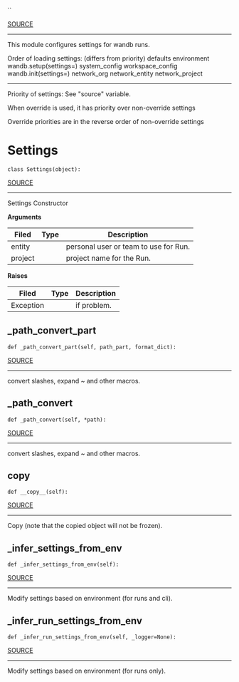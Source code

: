 

``

[SOURCE](https://github.com/wandb/client/tree/master/wandb/sdk/wandb_settings.py#L0-#L0)
****
    
This module configures settings for wandb runs.

Order of loading settings: (differs from priority)
defaults
environment
wandb.setup(settings=)
system_config
workspace_config
wandb.init(settings=)
network_org
network_entity
network_project

    
****
    
Priority of settings:  See "source" variable.

When override is used, it has priority over non-override settings

Override priorities are in the reverse order of non-override settings
    
# Settings

`class Settings(object):`

[SOURCE](https://github.com/wandb/client/tree/master/wandb/sdk/wandb_settings.py#L187-#L951)
****
    
Settings Constructor

    
**Arguments**
    

    
| **Filed** | **Type** | **Description** |
|--|--|--|
| entity |  | personal user or team to use for Run. |
| project |  | project name for the Run. |
**Raises**
    

    
| **Filed** | **Type** | **Description** |
|--|--|--|
| Exception |  | if problem. |
## _path_convert_part

`def _path_convert_part(self, path_part, format_dict): `

[SOURCE](https://github.com/wandb/client/tree/master/wandb/sdk/wandb_settings.py#L610-#L619)
****
    
convert slashes, expand ~ and other macros.
    
## _path_convert

`def _path_convert(self, *path): `

[SOURCE](https://github.com/wandb/client/tree/master/wandb/sdk/wandb_settings.py#L621-#L645)
****
    
convert slashes, expand ~ and other macros.
    
## __copy__

`def __copy__(self): `

[SOURCE](https://github.com/wandb/client/tree/master/wandb/sdk/wandb_settings.py#L656-#L660)
****
    
Copy (note that the copied object will not be frozen).
    
## _infer_settings_from_env

`def _infer_settings_from_env(self): `

[SOURCE](https://github.com/wandb/client/tree/master/wandb/sdk/wandb_settings.py#L718-#L773)
****
    
Modify settings based on environment (for runs and cli).
    
## _infer_run_settings_from_env

`def _infer_run_settings_from_env(self, _logger=None): `

[SOURCE](https://github.com/wandb/client/tree/master/wandb/sdk/wandb_settings.py#L775-#L790)
****
    
Modify settings based on environment (for runs only).
    
